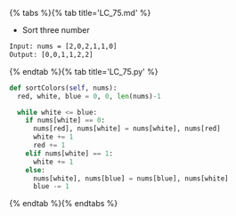 {% tabs %}{% tab title='LC_75.md' %}

* Sort three number

```txt
Input: nums = [2,0,2,1,1,0]
Output: [0,0,1,1,2,2]
```

{% endtab %}{% tab title='LC_75.py' %}

```py
def sortColors(self, nums):
  red, white, blue = 0, 0, len(nums)-1

  while white <= blue:
    if nums[white] == 0:
      nums[red], nums[white] = nums[white], nums[red]
      white += 1
      red += 1
    elif nums[white] == 1:
      white += 1
    else:
      nums[white], nums[blue] = nums[blue], nums[white]
      blue -= 1
```

{% endtab %}{% endtabs %}
